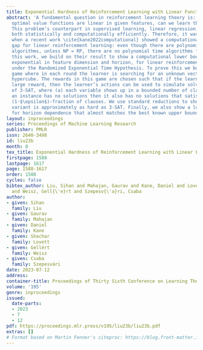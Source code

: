 ```yaml
---
title: Exponential Hardness of Reinforcement Learning with Linear Function Approximation
abstract: 'A fundamental question in reinforcement learning theory is: suppose the
  optimal value functions are linear in given features, can we learn them efficiently?
  This problem’s counterpart in supervised learning, linear regression, can be solved
  both statistically and computationally efficiently. Therefore, it was quite surprising
  when a recent work \cite{kane2022computational} showed a computational-statistical
  gap for linear reinforcement learning: even though there are polynomial sample-complexity
  algorithms, unless NP = RP, there are no polynomial time algorithms for this setting.In
  this work, we build on their result to show a computational lower bound, which is
  exponential in feature dimension and horizon, for linear reinforcement learning
  under the Randomized Exponential Time Hypothesis. To prove this we build a round-based
  game where in each round the learner is searching for an unknown vector in a unit
  hypercube. The rewards in this game are chosen such that if the learner achieves
  large reward, then the learner’s actions can be used to simulate solving a variant
  of 3-SAT, where (a) each variable shows up in a bounded number of clauses (b) if
  an instance has no solutions then it also has no solutions that satisfy more than
  (1-$\epsilon$)-fraction of clauses. We use standard reductions to show this 3-SAT
  variant is approximately as hard as 3-SAT. Finally, we also show a lower bound optimized
  for horizon dependence that almost matches the best known upper bound of $\exp(\sqrt{H})$.'
layout: inproceedings
series: Proceedings of Machine Learning Research
publisher: PMLR
issn: 2640-3498
id: liu23b
month: 0
tex_title: Exponential Hardness of Reinforcement Learning with Linear Function Approximation
firstpage: 1588
lastpage: 1617
page: 1588-1617
order: 1588
cycles: false
bibtex_author: Liu, Sihan and Mahajan, Gaurav and Kane, Daniel and Lovett, Shachar
  and Weisz, Gell{\'e}rt and Szepesv{\'a}ri, Csaba
author:
- given: Sihan
  family: Liu
- given: Gaurav
  family: Mahajan
- given: Daniel
  family: Kane
- given: Shachar
  family: Lovett
- given: Gellért
  family: Weisz
- given: Csaba
  family: Szepesvári
date: 2023-07-12
address: 
container-title: Proceedings of Thirty Sixth Conference on Learning Theory
volume: '195'
genre: inproceedings
issued:
  date-parts:
  - 2023
  - 7
  - 12
pdf: https://proceedings.mlr.press/v195/liu23b/liu23b.pdf
extras: []
# Format based on Martin Fenner's citeproc: https://blog.front-matter.io/posts/citeproc-yaml-for-bibliographies/
---
```

